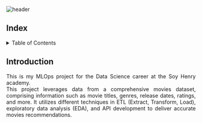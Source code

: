 ![header](https://capsule-render.vercel.app/api?type=waving&height=170&section=header&text=%20Machine%20Learning%20Operations%20(MLOps)%20Project&fontSize=30&&color=957DAD&desc=%20%20&fontColor=ffffff&fontAlignY=30)


## Index 
<!-- TABLE OF CONTENTS -->
<details>
  <summary>Table of Contents</summary>
  <ol>
    <li><a href="#Index">Index</a></li>
    <li><a href="#Introduction">Introduction</a></li>
    <li><a href="#Aim">Objective</a></li>
    <li><a href="#Scope">Scope</a></li>
    <li><a href="#TechStack">Tech Stack</a></li>
    <li><a href="#ETL">ETL</a></li>
    <li><a href="#EDA">EDA</a></li>
    <li><a href="#API">API</a></li>
    <li><a href="#RecommendationSystem">Recommendation System</a></li>
    <li><a href="#Deployment">Deployment</a></li>
    <li><a href="#Developer">Developer of the project</a></li>
    <li><a href="#Video">Video</a></li>
  </ol>
</details>


## Introduction <a name="Introduction"></a>
<p align="justify">
This is my MLOps project for the Data Science career at the Soy Henry academy. </br>
This project leverages data from a comprehensive movies dataset, comprising information such as movie titles, genres, release dates, ratings, and more. It utilizes different techniques in ETL (Extract, Transform, Load), exploratory data analysis (EDA), and API development to deliver accurate movies recommendations.
</p>

## 
